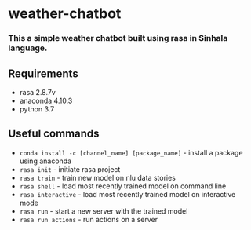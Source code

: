 # weather-chatbot

### This a simple weather chatbot built using rasa in Sinhala language.

## Requirements
* rasa 2.8.7v
* anaconda 4.10.3
* python 3.7 

## Useful commands

* `conda install -c [channel_name] [package_name]` - install a package using anaconda
* `rasa init` - initiate rasa project 
* `rasa train` - train new model on nlu data stories
* `rasa shell` - load most recently trained model on command line
* `rasa interactive` - load most recently trained model on interactive mode
* `rasa run` -  start a new server with the trained model
* `rasa run actions` - run actions on a server
